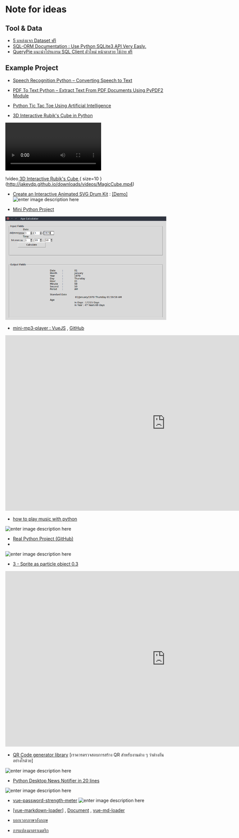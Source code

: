 Note for ideas
==
## Tool & Data
- [5 แหล่งแจก Dataset ฟรี ](https://blog.datath.com/free-datasets-machine-learning/)
- [SQL-ORM Documentation : Use Python SQLite3 API Very Easly.](http://www.bitforestinfo.com/p/sql-orm-documentation.html)
- [QueryPie แนะนำโปรแกรม SQL Client ตัวใหม่ หน้าตาสวย ใช้ง่าย ฟรี](https://blog.datath.com/querypie-sql-client/)


## Example Project
- [Speech Recognition Python – Converting Speech to Text](https://www.simplifiedpython.net/speech-recognition-python/)

- [PDF To Text Python – Extract Text From PDF Documents Using PyPDF2 Module](https://www.simplifiedpython.net/pdf-to-text-python-extract-text-from-pdf-documents-using-pypdf2-module/)
- [Python Tic Tac Toe Using Artificial Intelligence](https://www.simplifiedpython.net/python-tic-tac-toe-using-artificial-intelligence/)
- [3D Interactive Rubik's Cube in Python](http://jakevdp.github.io/blog/2012/11/26/3d-interactive-rubiks-cube-in-python/)

<video controls="controls"> <source type="video/mp4" src="http://jakevdp.github.io/downloads/videos/MagicCube.mp4"></source> </video>


!video[ 3D Interactive Rubik's Cube ](http://jakevdp.github.io/downloads/videos/MagicCube.mp4 ){ size=10 }  (http://jakevdp.github.io/downloads/videos/MagicCube.mp4)

- [Create an Interactive Animated SVG Drum Kit](https://tympanus.net/codrops/2016/03/16/interactive-animated-svg-drum-kit/) :  [[Demo]](http://tympanus.net/Tutorials/SVGDrums/)
![enter image description here](https://codropspz-tympanus.netdna-ssl.com/codrops/wp-content/uploads/2016/03/AnimatedDrumKit_800x600.jpg)

- [Mini Python Project](http://www.bitforestinfo.com/p/projects.html)

![enter image description here](https://github.com/surajsinghbisht054/age_calculator/raw/master/scr/test.png?raw=true)

- [mini-mp3-player : VueJS](https://codepen.io/JavaScriptJunkie/pen/qBWrRyg) , [GitHub](https://github.com/muhammederdem/mini-player)

<iframe height="550" width= "1000" scrolling="no" title="Mini Music Player - VueJS" src="https://codepen.io/JavaScriptJunkie/embed/qBWrRyg?height=265&theme-id=0&default-tab=result" frameborder="no" allowtransparency="true" allowfullscreen="true">
  See the Pen <a href='https://codepen.io/JavaScriptJunkie/pen/qBWrRyg'>Mini Music Player - VueJS</a> by Muhammed Erdem
  (<a href='https://codepen.io/JavaScriptJunkie'>@JavaScriptJunkie</a>) on <a href='https://codepen.io'>CodePen</a>.
</iframe>

- [how to play music with python](http://www.bitforestinfo.com/2018/01/how-to-play-music-with-python.html)

![enter image description here](https://3.bp.blogspot.com/-VZUmAvbYz1A/WG-4ckwTqaI/AAAAAAAAAp8/Sz45-HcfPBcuEiM-lbjpL4Ou1Eq4baKuQCPcBGAYYCw/s640/test1.png)

- [Real Python Project (GitHub)](https://github.com/realpython?page=4)
- 
![enter image description here](https://avatars2.githubusercontent.com/u/5448020?s=200&v=4)


- [3 - Sprite as particle object 0.3](https://codepen.io/sbuellet/pen/wvwraWJ)

<iframe height="550" width= "1000" scrolling="no" title="3 - Sprite as particle object 0.3" src="https://codepen.io/sbuellet/embed/wvwraWJ?height=265&theme-id=0&default-tab=result" frameborder="no" allowtransparency="true" allowfullscreen="true">
  See the Pen <a href='https://codepen.io/sbuellet/pen/wvwraWJ'>3 - Sprite as particle object 0.3</a> by Stephane Buellet
  (<a href='https://codepen.io/sbuellet'>@sbuellet</a>) on <a href='https://codepen.io'>CodePen</a>.
</iframe>

- [QR Code generator library](https://www.nayuki.io/page/qr-code-generator-library) [เราควรตรวจสอบการสร้าง QR สำหรับงานต่าง ๆ ว่าต่างกันอย่างไรด้วย]

![enter image description here](https://web2oolbox.files.wordpress.com/2016/01/smore-qrcode1.png)

- [Python Desktop News Notifier in 20 lines](https://www.geeksforgeeks.org/python-desktop-news-notifier-in-20-lines/)

![enter image description here](https://media.geeksforgeeks.org/wp-content/uploads/Screenshot-from-2017-04-24-10_00_06.png)

- [vue-password-strength-meter](https://github.com/apertureless/vue-password-strength-meter)
![enter image description here](https://github.com/apertureless/vue-password-strength-meter/raw/develop/static/demo.gif)

- [[vue-markdown-loader](https://github.com/QingWei-Li/vue-markdown-loader)] , [Document](https://webpack.js.org/concepts/loaders/) , [vue-md-loader](https://github.com/wxsms/vue-md-loader)
- [บอกเวลาภาษาอังกฤษ](https://www.dailyenglish.in.th/whats-the-time/)

- [การแปลงมาตราเมตริก](https://www.metric-conversions.org/th/time-conversion.htm)
<!--stackedit_data:
eyJoaXN0b3J5IjpbLTc5MTAyNjgyOSwxOTk5NTI1MTIsNzI2Mj
Q3NDE5LC04NDk1MzUxMjQsLTEwOTg4Mzk5OTIsLTY5Mzg2NDUx
OCwyMTM5ODc3ODk4LC02MjE2MzM4MTEsLTEzODI1Nzg2NTUsLT
E0OTgzODEzNDksMTYxNDE4NTY3NCwtMTcxNjI2MTQ4MSwtNDM1
NDI2MzE4LDE4ODQ1ODI3MDYsMTk4NTkzODcwNSwxMzkxNDg4Nz
c0LDE3NDczMDg5MjEsLTM2OTMzOTMzNywtMTk0NTc3NTM0Nywy
MTkwMDA1MTFdfQ==
-->